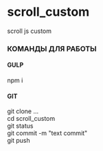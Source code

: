 # scroll_custom
scroll js custom

<h3>КОМАНДЫ ДЛЯ РАБОТЫ</h3>
<h4>GULP</h4>
<p>npm i</p>
<h4>GIT</h4>
<p>git clone ...<br>
cd scroll_custom<br>
git status<br>
git commit -m "text commit"<br>
git push</p>
